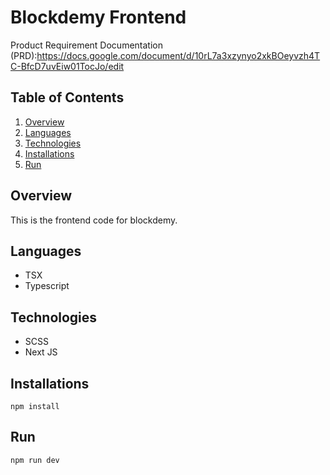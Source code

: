 # Blockdemy Frontend

Product Requirement Documentation (PRD):https://docs.google.com/document/d/10rL7a3xzynyo2xkBOeyvzh4TC-BfcD7uvEiw01TocJo/edit

## Table of Contents
1. [Overview](#overview)
2. [Languages](#languages)
3. [Technologies](#technologies)
4. [Installations](#installations)
5. [Run](#run)

## Overview
This is the frontend code for blockdemy.

## Languages
* TSX
* Typescript

## Technologies
* SCSS
* Next JS


## Installations
```shell
npm install
```

## Run
```shell
npm run dev
```
